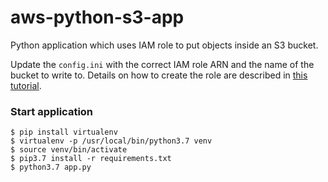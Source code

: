 # aws-python-s3-app
Python application which uses IAM role to put objects inside an S3 bucket.

Update the `config.ini` with the correct IAM role ARN and the name of the bucket to write to.
Details on how to create the role are described in [this tutorial](https://medium.com/@lvthillo/connect-on-premise-python-application-with-aws-services-using-roles-8b24ab4872e6).

### Start application
```
$ pip install virtualenv
$ virtualenv -p /usr/local/bin/python3.7 venv
$ source venv/bin/activate
$ pip3.7 install -r requirements.txt
$ python3.7 app.py
```
